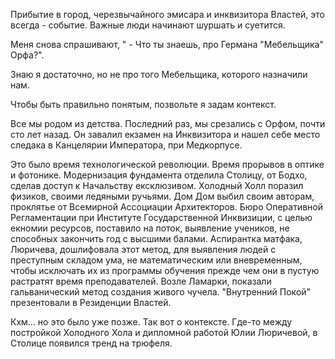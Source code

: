 
Прибытие в город, черезвычайного эмисара и инквизитора Властей, это всегда - событие. Важные люди начинают шуршать и суетится. 

Меня снова спрашивают, " - Что ты знаешь, про Германа "Мебельщика" Орфа?".

Знаю я достаточно, но не про того Мебельщика, которого назначили нам. 

Чтобы быть правильно понятым, позвольте я задам контекст.  
  
Все мы родом из детства. Последний раз, мы срезались с Орфом, почти сто лет назад. Он завалил екзамен на Инквизитора и нашел себе место следака в Канцелярии Императора, при Медкорпусе.  
  
Это было время технологической революции. Время прорывов в оптике и фотонике. Модернизация фундамента отделила Столицу, от Бодхо, сделав доступ к Начальству ексклюзивом. Холодный Холл поразил физиков, своими ледяными ручьями. Дом Дом выбил своим авторам, проклятье от Всемирной Ассоциации Архитекторов. Бюро Оперативной Регламентации при Институте Государственной Инквизиции, с целью екномии ресурсов, поставило на поток, выявление учеников, не способных закончить год с высшими балами. Аспирантка матфака, Люричева, дошлифовала этот метод, для выявления людей с преступным складом ума, не математическим или вневременным, чтобы исключать их из программы обучения прежде чем они в пустую растратят время преподавателей. Возле Ламарки, показали гальванический метод создания живого чучела. "Внутренний Покой" презентовали в Резиденции Властей.  
  
Кхм... но это было уже позже. Так вот о контексте. Где-то между постройкой Холодного Хола и дипломной работой Юлии Люричевой, в Столице появился тренд на трюфеля.